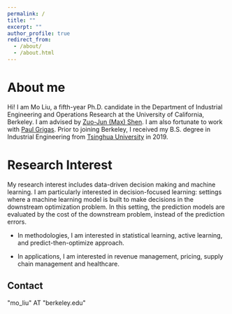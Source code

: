 ```yaml
---
permalink: /
title: ""
excerpt: ""
author_profile: true
redirect_from: 
  - /about/
  - /about.html
---
```


About me
======

Hi! I am Mo Liu, a fifth-year Ph.D. candidate in the Department of Industrial Engineering and Operations Research at the University of California, Berkeley. I am advised by [Zuo-Jun (Max) Shen](https://shen.ieor.berkeley.edu/). I am also fortunate to work with [Paul Grigas](https://grigas.ieor.berkeley.edu/). Prior to joining Berkeley, I received my B.S. degree in Industrial Engineering from [Tsinghua University](https://www.tsinghua.edu.cn/en/) in 2019.


Research Interest
======

My research interest includes data-driven decision making and machine learning. I am particularly interested in decision-focused learning: settings where a machine learning model is built to make decisions in the downstream optimization problem. In this setting, the prediction models are evaluated by the cost of the downstream problem, instead of the prediction errors.

* In methodologies, I am interested in statistical learning, active learning, and predict-then-optimize approach.

* In applications, I am interested in revenue management, pricing, supply chain management and healthcare.


 


Contact
------
"mo_liu" AT "berkeley.edu"
